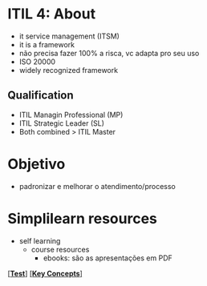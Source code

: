 # ITIL 4: About
- it service management (ITSM)
- it is a framework
- não precisa fazer 100% a risca, vc adapta pro seu uso
- ISO 20000
- widely recognized framework

## Qualification
- ITIL Managin Professional (MP)
- ITIL Strategic Leader (SL)
- Both combined > ITIL Master

# Objetivo
- padronizar e melhorar o atendimento/processo

# Simplilearn resources
- self learning
    - course resources
        - ebooks: são as apresentações em PDF

[[**Test**]](./Test.md)
[[**Key Concepts**]](./Key%20Concepts.md)